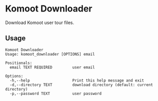 # Komoot Downloader

Download Komoot user tour files.

## Usage

```
Komoot Downloader
Usage: komoot_downloader [OPTIONS] email

Positionals:
  email TEXT REQUIRED         user email

Options:
  -h,--help                   Print this help message and exit
  -d,--directory TEXT         download directory (default: current directory)
  -p,--password TEXT          user password
```
